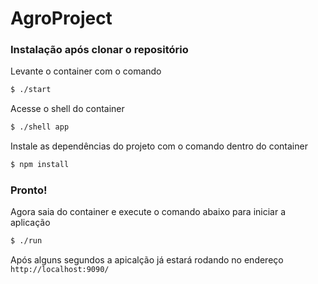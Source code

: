 # AgroProject
### Instalação após clonar o repositório

Levante o container com o comando
```sh
$ ./start
```

Acesse o shell do container
```sh
$ ./shell app
```

Instale as dependências do projeto com o comando dentro do container
```sh
$ npm install
```

### Pronto!
Agora saia do container e execute o comando abaixo para iniciar a aplicação
```sh
$ ./run
```
Após alguns segundos a apicalção já estará rodando no endereço `http://localhost:9090/`
